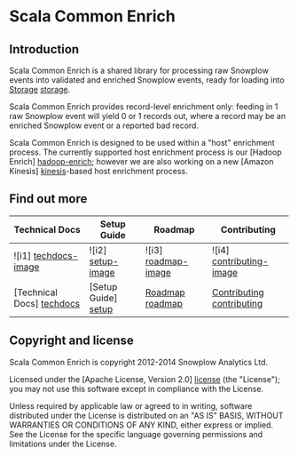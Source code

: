 # Scala Common Enrich

## Introduction

Scala Common Enrich is a shared library for processing raw Snowplow events into validated and enriched Snowplow events, ready for loading into [Storage] [storage].

Scala Common Enrich provides record-level enrichment only: feeding in 1 raw Snowplow event will yield 0 or 1 records out, where a record may be an enriched Snowplow event or a reported bad record.

Scala Common Enrich is designed to be used within a "host" enrichment process. The currently supported host enrichment process is our [Hadoop Enrich] [hadoop-enrich]; however we are also working on a new [Amazon Kinesis] [kinesis]-based host enrichment process.

## Find out more

| Technical Docs              | Setup Guide           | Roadmap               | Contributing                  |
|-----------------------------|-----------------------|-----------------------|-------------------------------|
| ![i1] [techdocs-image]      | ![i2] [setup-image]   | ![i3] [roadmap-image] | ![i4] [contributing-image]    |
| [Technical Docs] [techdocs] | [Setup Guide] [setup] | [Roadmap] [roadmap]   | [Contributing] [contributing] |

## Copyright and license

Scala Common Enrich is copyright 2012-2014 Snowplow Analytics Ltd.

Licensed under the [Apache License, Version 2.0] [license] (the "License");
you may not use this software except in compliance with the License.

Unless required by applicable law or agreed to in writing, software
distributed under the License is distributed on an "AS IS" BASIS,
WITHOUT WARRANTIES OR CONDITIONS OF ANY KIND, either express or implied.
See the License for the specific language governing permissions and
limitations under the License.

[storage]: https://github.com/snowplow/snowplow/tree/master/4-storage

[hadoop-enrich]: https://github.com/snowplow/snowplow/tree/master/3-enrich/scala-hadoop-enrich
[kinesis]: http://aws.amazon.com/kinesis/

[techdocs-image]: https://d3i6fms1cm1j0i.cloudfront.net/github/images/techdocs.png
[setup-image]: https://d3i6fms1cm1j0i.cloudfront.net/github/images/setup.png
[roadmap-image]: https://d3i6fms1cm1j0i.cloudfront.net/github/images/roadmap.png
[contributing-image]: https://d3i6fms1cm1j0i.cloudfront.net/github/images/contributing.png

[techdocs]: xxx
[setup]: xxx
[roadmap]: xxx
[contributing]: xxx

[license]: http://www.apache.org/licenses/LICENSE-2.0

